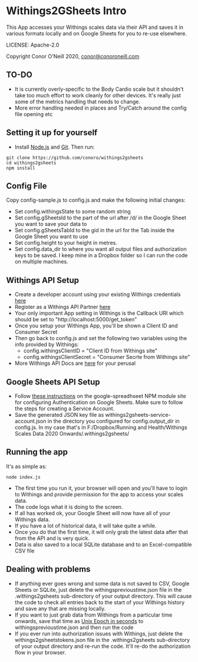 # Withings2GSheets Intro

This App accesses your Withings scales data via their API and saves it in various formats locally and on Google Sheets for you to re-use elsewhere. 

LICENSE: Apache-2.0

Copyright Conor O'Neill 2020, conor@conoroneill.com

## TO-DO
* It is currently overly-specific to the Body Cardio scale but it shouldn't take too much effort to work cleanly for other devices. It's really just some of the metrics handling that needs to change.
* More error handling needed in places and Try/Catch around the config file opening etc


## Setting it up for yourself

- Install [Node.js](https://nodejs.org/en/) and [Git](https://git-scm.com/). Then run:

```
git clone https://github.com/conoro/withings2gsheets
cd withings2gsheets
npm install
```

## Config File
Copy config-sample.js to config.js and make the following initial changes:

* Set config.withingsState to some random string
* Set config.gSheetsId to the part of the url after /d/ in the Google Sheet you want to save your data to
* Set config.gSheetsTabId to the gid in the url for the Tab inside the Google Sheet you want to use
* Set config.height to your height in metres.
* Set config.data_dir to where you want all output files and authorization keys to be saved. I keep mine in a Dropbox folder so I can run the code on multiple machines.


## Withings API Setup
* Create a developer account using your existing Withings credentials [here](https://account.withings.com/connectionuser/account_create) 
* Register as a Withings API Partner [here](https://account.withings.com/partner/add_oauth2)
* Your only important App setting in Withings is the Callback URI which should be set to "http://localhost:5000/get_token"
* Once you setup your Withings App, you'll be shown a Client ID and Consumer Secret
* Then go back to config.js and set the following two variables using the info provided by Withings:
  * config.withingsClientID = "Client ID from Withings site"
  * config.withingsClientSecret = "Consumer Secrte from Withings site"
* More Withings API Docs are [here](https://developer.withings.com/oauth2/) for your perusal

## Google Sheets API Setup
* Follow [these instructions](https://theoephraim.github.io/node-google-spreadsheet/#/getting-started/authentication?id=authentication) on the google-spreadhseet NPM module site for configuring Authentication on Google Sheets. Make sure to follow the steps for creating a Service Account.
* Save the generated JSON key file as withings2gsheets-service-account.json in the directory you configured for config.output_dir in config.js. In my case that's in F:/Dropbox/Running and Health/Withings Scales Data 2020 Onwards/.withings2gsheets/

## Running the app
It's as simple as:
```
node index.js
```

* The first time you run it, your browser will open and you'll have to login to Withings and provide permission for the app to access your scales data. 
* The code logs what it is doing to the screen. 
* If all has worked ok, your Google Sheet will now have all of your Withings data. 
* If you have a lot of historical data, it will take quite a while. 
* Once you do that the first time, it will only grab the latest data after that from the API and is very quick.
* Data is also saved to a local SQLite database and to an Excel-compatible CSV file


## Dealing with problems
* If anything ever goes wrong and some data is not saved to CSV, Google Sheets or SQLite, just delete the withingsprevioustime.json file in the .withings2gsheets sub-directory of your output directory. This will cause the code to check all entries back to the start of your Withings history and save any that are missing locally. 
* If you want to just grab data from Withings from a particular time onwards, save that time as [Unix Epoch in seconds](https://www.epochconverter.com/) to withingsprevioustime.json and then run the code
* If you ever run into authorization issues with Withings, just delete the withings2gsheetstokens.json file in the .withings2gsheets sub-directory of your output directory and re-run the code. It'll re-do the authorization flow in your browser.

